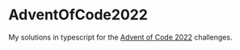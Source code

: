 # AdventOfCode2022
My solutions in typescript for the [Advent of Code 2022](https://adventofcode.com/2022) challenges.
